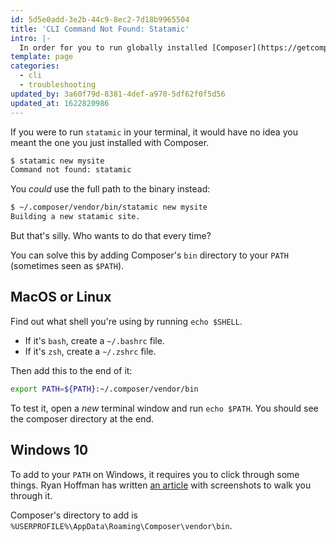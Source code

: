 ```yaml
---
id: 5d5e0add-3e2b-44c9-8ec2-7d18b9965504
title: 'CLI Command Not Found: Statamic'
intro: |-
  In order for you to run globally installed [Composer](https://getcomposer.org) binaries, (like our `statamic` installer) you'll need to tell your computer where it's located.
template: page
categories:
  - cli
  - troubleshooting
updated_by: 3a60f79d-8381-4def-a970-5df62f0f5d56
updated_at: 1622820986
---
```

If you were to run `statamic` in your terminal, it would have no idea you meant the one you just installed with Composer.

```bash
$ statamic new mysite
Command not found: statamic
```

You _could_ use the full path to the binary instead:

```bash
$ ~/.composer/vendor/bin/statamic new mysite
Building a new statamic site.
```

But that's silly. Who wants to do that every time?

You can solve this by adding Composer's `bin` directory to your `PATH` (sometimes seen as `$PATH`).

## MacOS or Linux

Find out what shell you're using by running `echo $SHELL`.

- If it's `bash`, create a `~/.bashrc` file.
- If it's `zsh`, create a `~/.zshrc` file.

Then add this to the end of it:

```bash
export PATH=${PATH}:~/.composer/vendor/bin
```

To test it, open a _new_ terminal window and run `echo $PATH`. You should see the composer directory at the end.

## Windows 10

To add to your `PATH` on Windows, it requires you to click through some things. Ryan Hoffman has written [an article](https://www.architectryan.com/2018/03/17/add-to-the-path-on-windows-10/) with screenshots to walk you through it.

Composer's directory to add is `%USERPROFILE%\AppData\Roaming\Composer\vendor\bin`.
